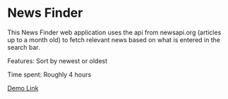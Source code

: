# News Finder

This News Finder web application uses the api from newsapi.org (articles up to a month old) to fetch relevant news based on what is entered in the search bar.

Features: Sort by newest or oldest

Time spent: Roughly 4 hours

[Demo Link](https://www.youtube.com/watch?v=oY3ndQ4lDXo)
